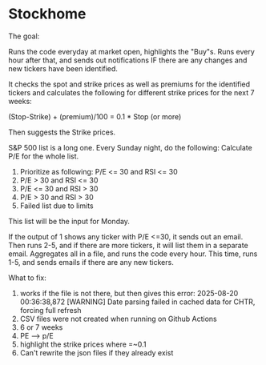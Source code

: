 # Stockhome

The goal:

Runs the code everyday at market open, highlights the "Buy"s. Runs every hour after that, and sends out notifications IF there are any changes and new tickers have been identified.

It checks the spot and strike prices as well as premiums for the identified tickers and calculates the following for different strike prices for the next 7 weeks:

  (Stop-Strike) + (premium)/100 = 0.1 * Stop (or more)

  Then suggests the Strike prices. 
  
S&P 500 list is a long one. Every Sunday night, do the following:
  Calculate P/E for the whole list.
  1) Prioritize as following: P/E <= 30 and RSI <= 30
  2) P/E > 30 and RSI <= 30
  3) P/E <= 30 and RSI > 30
  4) P/E > 30 and RSI > 30
  5) Failed list due to limits

This list will be the input for Monday.

If the output of 1 shows any ticker with P/E <=30, it sends out an email. Then runs 2-5, and if there are more tickers, it will list them in a separate email. Aggregates all in a file, and runs the code every hour. This time, runs 1-5, and sends emails if there are any new tickers.


What to fix:
1) works if the file is not there, but then gives this error:
2025-08-20 00:36:38,872 [WARNING] Date parsing failed in cached data for CHTR, forcing full refresh
2) CSV files were not created when running on Github Actions
3) 6 or 7 weeks
4) PE --> p/E
5) highlight the strike prices where =~0.1
6) Can't rewrite the json files if they already exist
